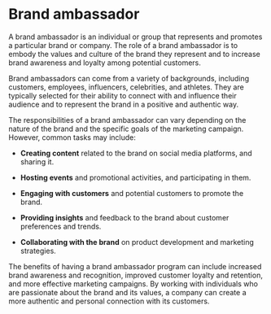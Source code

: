 # Brand ambassador

A brand ambassador is an individual or group that represents and promotes a particular brand or company. The role of a brand ambassador is to embody the values and culture of the brand they represent and to increase brand awareness and loyalty among potential customers.

Brand ambassadors can come from a variety of backgrounds, including customers, employees, influencers, celebrities, and athletes. They are typically selected for their ability to connect with and influence their audience and to represent the brand in a positive and authentic way.

The responsibilities of a brand ambassador can vary depending on the nature of the brand and the specific goals of the marketing campaign. However, common tasks may include:

* **Creating content** related to the brand on social media platforms, and sharing it.

* **Hosting events** and promotional activities, and participating in them.

* **Engaging with customers** and potential customers to promote the brand.

* **Providing insights** and feedback to the brand about customer preferences and trends.

* **Collaborating with the brand** on product development and marketing strategies.

The benefits of having a brand ambassador program can include increased brand awareness and recognition, improved customer loyalty and retention, and more effective marketing campaigns. By working with individuals who are passionate about the brand and its values, a company can create a more authentic and personal connection with its customers.
